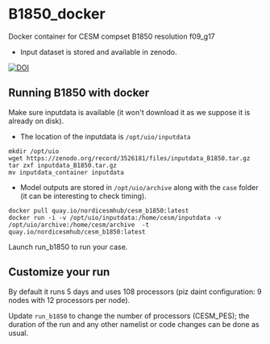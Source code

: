 # B1850_docker

Docker container for CESM compset B1850 resolution f09_g17

- Input dataset is stored and available in zenodo.

[![DOI](https://zenodo.org/badge/DOI/10.5281/zenodo.3526181.svg)](https://doi.org/10.5281/zenodo.3526181)



## Running B1850 with docker

Make sure inputdata is available (it won't download it as we suppose it is already on disk). 
- The location of the inputdata is `/opt/uio/inputdata` 

```
mkdir /opt/uio
wget https://zenodo.org/record/3526181/files/inputdata_B1850.tar.gz
tar zxf inputdata_B1850.tar.gz
mv inputdata_container inputdata
```

- Model outputs are stored in `/opt/uio/archive` along with the `case` folder (it can be interesting to check timing).

```
docker pull quay.io/nordicesmhub/cesm_b1850:latest
docker run -i -v /opt/uio/inputdata:/home/cesm/inputdata -v /opt/uio/archive:/home/cesm/archive  -t quay.io/nordicesmhub/cesm_b1850:latest
```
Launch run_b1850 to run your case.

## Customize your run

By default it runs 5 days and uses 108 processors (piz daint configuration: 9 nodes with 12 processors per node).

Update `run_b1850` to change the number of processors (CESM_PES); the duration of the run and any other namelist or code changes can be done as usual.


